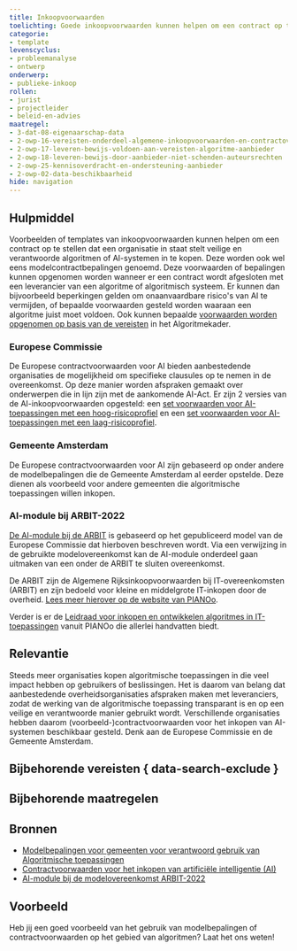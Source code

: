 ```yaml
---
title: Inkoopvoorwaarden
toelichting: Goede inkoopvoorwaarden kunnen helpen om een contract op te stellen dat een organisatie helpt om veilige en verantwoorde algoritmen of AI-systemen in te kopen.
categorie: 
- template
levenscyclus:
- probleemanalyse
- ontwerp
onderwerp:
- publieke-inkoop
rollen:
- jurist
- projectleider
- beleid-en-advies
maatregel:
- 3-dat-08-eigenaarschap-data
- 2-owp-16-vereisten-onderdeel-algemene-inkoopvoorwaarden-en-contractovereenkomst
- 2-owp-17-leveren-bewijs-voldoen-aan-vereisten-algoritme-aanbieder
- 2-owp-18-leveren-bewijs-door-aanbieder-niet-schenden-auteursrechten
- 2-owp-25-kennisoverdracht-en-ondersteuning-aanbieder 
- 2-owp-02-data-beschikbaarheid
hide: navigation
---
```


<!-- tags -->

## Hulpmiddel

Voorbeelden of templates van inkoopvoorwaarden kunnen helpen om een contract op te stellen dat een organisatie in staat stelt veilige en verantwoorde algoritmen of AI-systemen in te kopen. Deze worden ook wel eens modelcontractbepalingen genoemd.
Deze voorwaarden of bepalingen kunnen opgenomen worden wanneer er een contract wordt afgesloten met een leverancier van een algoritme of algoritmisch systeem. 
Er kunnen dan bijvoorbeeld beperkingen gelden om onaanvaardbare risico's van AI te vermijden, of bepaalde voorwaarden gesteld worden waaraan een algoritme juist moet voldoen. 
Ook kunnen bepaalde [voorwaarden worden opgenomen op basis van de vereisten](../maatregelen/2-owp-16-vereisten-onderdeel-algemene-inkoopvoorwaarden-en-contractovereenkomst.md) in het Algoritmekader.

### Europese Commissie
De Europese contractvoorwaarden voor AI bieden aanbestedende organisaties de mogelijkheid om specifieke clausules op te nemen in de overeenkomst. Op deze manier worden afspraken gemaakt over onderwerpen die in lijn zijn met de aankomende AI-Act. Er zijn 2 versies van de AI-inkoopvoorwaarden opgesteld: een [set voorwaarden voor AI-toepassingen met een hoog-risicoprofiel](https://www.pianoo.nl/sites/default/files/media/documents/2024-07/ai_procurement_clauses_template_high_risk_nl.pdf) en een [set voorwaarden voor AI-toepassingen met een laag-risicoprofiel](https://www.pianoo.nl/sites/default/files/media/documents/2024-07/AI_Procurement_Clauses_Template_NON_HIGH_RISK_NL-1.pdf).

### Gemeente Amsterdam
De Europese contractvoorwaarden voor AI zijn gebaseerd op onder andere de modelbepalingen die de Gemeente Amsterdam al eerder opstelde. Deze dienen als voorbeeld voor andere gemeenten die algoritmische toepassingen willen inkopen.

### AI-module bij ARBIT-2022
[De AI-module bij de ARBIT](https://www.pianoo.nl/nl/regelgeving/voorwaarden/rijksoverheid/algemene-rijksinkoopvoorwaarden-bij-it-overeenkomsten-arbit) is gebaseerd op het gepubliceerd model van de Europese Commissie dat hierboven beschreven wordt. Via een verwijzing in de gebruikte modelovereenkomst kan de AI-module onderdeel gaan uitmaken van een onder de ARBIT te sluiten overeenkomst.

De ARBIT zijn de Algemene Rijksinkoopvoorwaarden bij IT-overeenkomsten (ARBIT) en zijn bedoeld voor kleine en middelgrote IT-inkopen door de overheid. [Lees meer hierover op de website van PIANOo](https://www.pianoo.nl/nl/regelgeving/voorwaarden/rijksoverheid/algemene-rijksinkoopvoorwaarden-bij-it-overeenkomsten-arbit#:~:text=Rijksoverheid-,Algemene%20Rijksinkoopvoorwaarden%20bij%20IT%E2%80%91overeenkomsten%20(ARBIT),IT%2Dinkopen%20door%20de%20overheid.).

Verder is er de [Leidraad voor inkopen en ontwikkelen algoritmes in IT-toepassingen](https://www.pianoo.nl/sites/default/files/media/documents/2025-01/Leidraad-CoP-Digitale-innovaties-jan2025.pdf) vanuit PIANOo die allerlei handvatten biedt.

## Relevantie

Steeds meer organisaties kopen algoritmische toepassingen in die veel impact hebben op gebruikers of beslissingen. Het is daarom van belang dat aanbestedende overheidsorganisaties afspraken maken met leveranciers, zodat de werking van de algoritmische toepassing transparant is en op een veilige en verantwoorde manier gebruikt wordt. Verschillende organisaties hebben daarom (voorbeeld-)contractvoorwaarden voor het inkopen van AI-systemen beschikbaar gesteld. Denk aan de Europese Commissie en de Gemeente Amsterdam.

## Bijbehorende vereisten { data-search-exclude }

<!-- list_vereisten_on_maatregelen_page -->

## Bijbehorende maatregelen

<!-- list_maatregelen_on_hulpmiddelen_page -->

## Bronnen

- [Modelbepalingen voor gemeenten voor verantwoord gebruik van Algoritmische toepassingen](https://www.amsterdam.nl/innovatie/digitalisering-technologie/algoritmen-ai/contractvoorwaarden-algoritmen/)
- [Contractvoorwaarden voor het inkopen van artificiële intelligentie (AI)](https://www.pianoo.nl/nl/document/21644/contractvoorwaarden-voor-het-inkopen-van-artificiele-intelligentie-ai)
- [AI-module bij de modelovereenkomst ARBIT-2022](https://www.pianoo.nl/nl/regelgeving/voorwaarden/rijksoverheid/algemene-rijksinkoopvoorwaarden-bij-it-overeenkomsten-arbit)

## Voorbeeld

Heb jij een goed voorbeeld van het gebruik van modelbepalingen of contractvoorwaarden op het gebied van algoritmen? Laat het ons weten!
